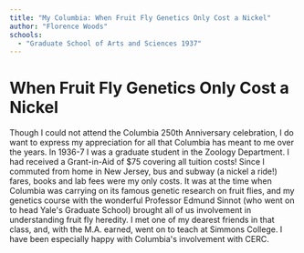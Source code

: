 ```yaml
---
title: "My Columbia: When Fruit Fly Genetics Only Cost a Nickel"
author: "Florence Woods"
schools:
  - "Graduate School of Arts and Sciences 1937"
---
```


# When Fruit Fly Genetics Only Cost a Nickel

Though I could not attend the Columbia 250th Anniversary celebration, I do want to express my appreciation for all that Columbia has meant to me over the years.  In 1936-7 I was a graduate student in the Zoology Department.  I had received a Grant-in-Aid of $75 covering all tuition costs!  Since I commuted from home in New Jersey, bus and subway (a nickel a ride!) fares, books and lab fees were my only costs.   It was at the time when Columbia was carrying on its famous genetic research on fruit flies, and my genetics course with the wonderful Professor Edmund Sinnot (who went on to head Yale's Graduate School) brought all of us involvement in understanding fruit fly heredity.  I met one of my dearest friends in that class, and, with the M.A. earned, went on to teach at Simmons College.  I have been especially happy with Columbia's involvement with CERC.
